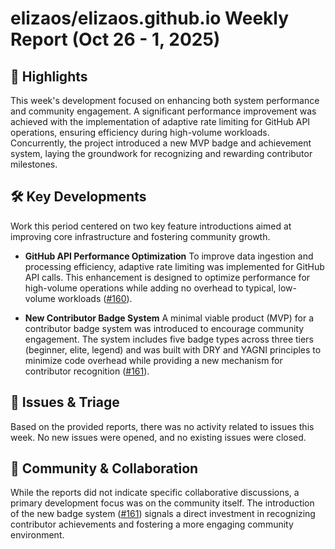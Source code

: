 # elizaos/elizaos.github.io Weekly Report (Oct 26 - 1, 2025)

## 🚀 Highlights
This week's development focused on enhancing both system performance and community engagement. A significant performance improvement was achieved with the implementation of adaptive rate limiting for GitHub API operations, ensuring efficiency during high-volume workloads. Concurrently, the project introduced a new MVP badge and achievement system, laying the groundwork for recognizing and rewarding contributor milestones.

## 🛠️ Key Developments
Work this period centered on two key feature introductions aimed at improving core infrastructure and fostering community growth.

- **GitHub API Performance Optimization**
  To improve data ingestion and processing efficiency, adaptive rate limiting was implemented for GitHub API calls. This enhancement is designed to optimize performance for high-volume operations while adding no overhead to typical, low-volume workloads ([#160](https://github.com/elizaos/elizaos.github.io/pull/160)).

- **New Contributor Badge System**
  A minimal viable product (MVP) for a contributor badge system was introduced to encourage community engagement. The system includes five badge types across three tiers (beginner, elite, legend) and was built with DRY and YAGNI principles to minimize code overhead while providing a new mechanism for contributor recognition ([#161](https://github.com/elizaos/elizaos.github.io/pull/161)).

## 🐛 Issues & Triage
Based on the provided reports, there was no activity related to issues this week. No new issues were opened, and no existing issues were closed.

## 💬 Community & Collaboration
While the reports did not indicate specific collaborative discussions, a primary development focus was on the community itself. The introduction of the new badge system ([#161](https://github.com/elizaos/elizaos.github.io/pull/161)) signals a direct investment in recognizing contributor achievements and fostering a more engaging community environment.